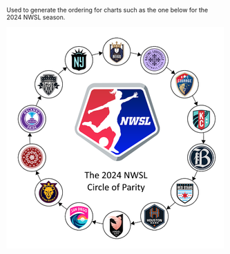 Used to generate the ordering for charts such as the one below for the 2024 NWSL season.

![A set of evenly spaced circles distributed around a circle. Each has an NWSL team logo and an arrow pointing to a team they have beaten in the regular season. The order is as follows: BAY -> CHI -> HOU -> LA -> SD -> UTA -> POR -> ORL -> WAS -> NJY -> SEA -> LOU -> NC -> KC -> BAY](CircleOfParity2024.png)
